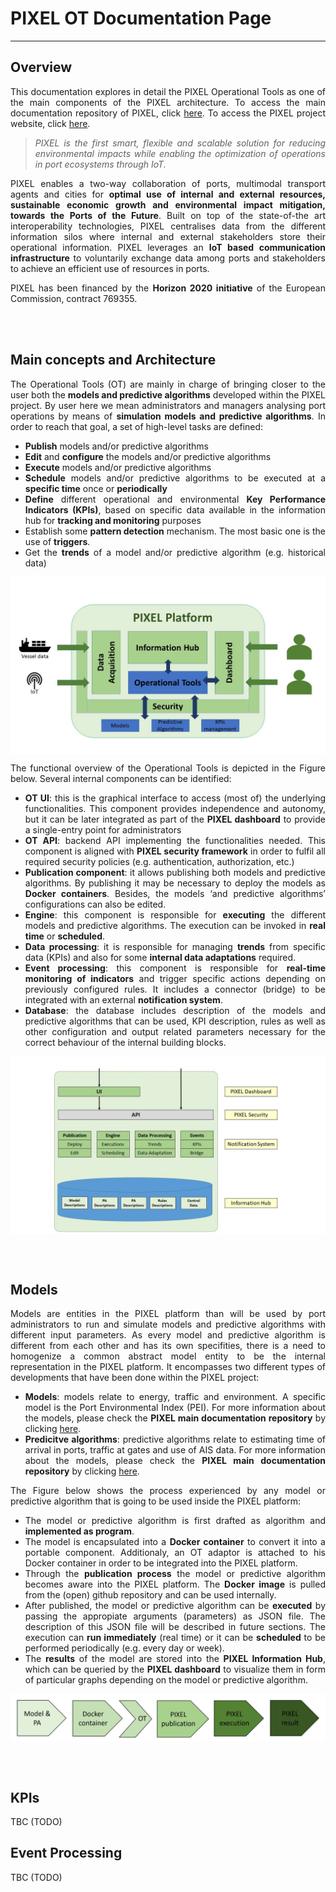 # PIXEL OT Documentation Page 



---

## Overview
<div align="justify">

This documentation explores in detail the PIXEL Operational Tools as one of the main components of the PIXEL architecture. To access the main documentation repository of PIXEL, click [here](https://pixel-ports.readthedocs.io/en/latest/). To access the PIXEL project website, click [here](https://pixel-ports.eu/).

> *PIXEL is the first smart, flexible and scalable solution for reducing environmental impacts while enabling the optimization of operations in port ecosystems through IoT.*

PIXEL enables a two-way collaboration of ports, multimodal transport agents and cities for **optimal use of internal and external resources, sustainable economic growth and environmental impact mitigation, towards the Ports of the Future**. Built on top of the state-of-the art interoperability technologies, PIXEL centralises data from the different information silos where internal and external stakeholders store their operational information. PIXEL leverages an **IoT based communication infrastructure** to voluntarily exchange data among ports and stakeholders to achieve an efficient use of resources in ports.

PIXEL has been financed by the **Horizon 2020 initiative** of the European Commission, contract 769355.  
</div>
<br/><br/>


## Main concepts and Architecture
<div align="justify">

The Operational Tools (OT) are mainly in charge of bringing closer to the user both the **models and predictive algorithms** developed within the PIXEL project. By user here we mean administrators and managers analysing port operations by means of **simulation models and predictive algorithms**. In order to reach that goal, a set of high-level tasks are defined: 

   - **Publish** models and/or predictive algorithms
   - **Edit** and **configure** the models and/or predictive algorithms
   - **Execute** models and/or predictive algorithms
   - **Schedule** models and/or predictive algorithms to be executed at a **specific time** once or **periodically**
   - **Define** different operational and environmental **Key Performance Indicators (KPIs)**, based on specific data available in the information hub for **tracking and monitoring** purposes
   - Establish some **pattern detection** mechanism. The most basic one is the use of **triggers**. 
   - Get the **trends** of a model and/or predictive algorithm (e.g. historical data)

<p align="center">
<img src="img/ot_main_concept.JPG" alt="PIXEL OT diagram" align="center" />
<!-- ![PIXEL OT Architecture](img/ot_diagram.jpg) -->
</p>

The functional overview of the Operational Tools is depicted in the Figure below. Several internal components can be identified:

   - **OT UI**: this is the graphical interface to access (most of) the underlying functionalities. This component provides independence and autonomy, but it can be later integrated as part of the **PIXEL dashboard** to provide a single-entry point for administrators
   - **OT API**: backend API implementing the functionalities needed. This component is aligned with **PIXEL security framework** in order to fulfil all required security policies (e.g. authentication, authorization, etc.)
   - **Publication component**: it allows publishing both models and predictive algorithms. By publishing it may be necessary to deploy the models as **Docker containers**. Besides, the models ‘and predictive algorithms’ configurations can also be edited.
   - **Engine**: this component is responsible for **executing** the different models and predictive algorithms. The execution can be invoked in **real time** or **scheduled**.
   - **Data processing**: it is responsible for managing **trends** from specific data (KPIs) and also for some **internal data adaptations** required.
   - **Event processing**: this component is responsible for **real-time monitoring of indicators** and trigger specific actions depending on previously configured rules. It includes a connector (bridge) to be integrated with an external **notification system**.
   - **Database**: the database includes description of the models and predictive algorithms that can be used, KPI description, rules as well as other configuration and output related parameters necessary for the correct behaviour of the internal building blocks.

<p align="center">
<img src="img/ot_arch.JPG" alt="PIXEL OT diagram" align="center" />
<!-- ![PIXEL OT Architecture](img/ot_diagram.jpg) -->
</p>

<br/><br/>

</div>


## Models
<div align="justify">
Models are entities in the PIXEL platform than will be used by port administrators to run and simulate models and predictive algorithms with different input parameters. As every model and predictive algorithm is different from each other and has its own specifities, there is a need to homogenize a common abstract model entity to be the internal representation in the PIXEL platform. It encompasses two different types of developments that have been done within the PIXEL project:

   - **Models**: models relate to energy, traffic and environment. A specific model is the Port Environmental Index (PEI). For more information about the models, please check the **PIXEL main documentation repository** by clicking [here](https://pixel-ports.readthedocs.io/en/latest/).
   - **Predicitve algorithms**: predictive algorithms relate to estimating time of arrival in ports, traffic at gates and use of AIS data. For more information about the models, please check the **PIXEL main documentation repository** by clicking [here](https://pixel-ports.readthedocs.io/en/latest/).

The Figure below shows the process experienced by any model or predictive algorithm that is going to be used inside the PIXEL platform:

- The model or predictive algorithm is first drafted as algorithm and **implemented as program**.
- The model is encapsulated into a **Docker container** to convert it into a portable component. Additionaly, an OT adaptor is attached to his Docker container in order to be integrated into the PIXEL platform.
- Through the **publication process** the model or predictive algorithm becomes aware into the PIXEL platform. The **Docker image** is pulled from the (open) github repository and can be used internally.
- After published, the model or predictive algorithm can be **executed** by passing the appropiate arguments (parameters) as JSON file. The description of this JSON file will be described in future sections. The execution can **run immediately** (real time) or it can be **scheduled** to be performed periodically (e.g. every day or week).
- The **results** of the model are stored into the **PIXEL Information Hub**, which can be queried by the **PIXEL dashboard** to visualize them in form of particular graphs depending on the model or predictive algorithm. 

<p align="center">
<img src="img/ot_models.jpg" alt="PIXEL model flow" align="center" />
<!-- ![PIXEL OT Architecture](img/ot_diagram.jpg) -->
</p>

<br/><br/>

</div>

## KPIs

TBC (TODO)

## Event Processing

TBC (TODO)



 
